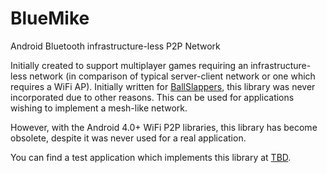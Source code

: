BlueMike
========

Android Bluetooth infrastructure-less P2P Network

Initially created to support multiplayer games requiring an
infrastructure-less network (in comparison of typical server-client
network or one which requires a WiFi AP). Initially written for <a href="https://github.com/seesemichaelj/BallSlappers">BallSlappers</a>,
this library was never incorporated due to other reasons. This can
be used for applications wishing to implement a mesh-like network.

However, with the Android 4.0+ WiFi P2P libraries, this library has become
obsolete, despite it was never used for a real application.

You can find a test application which implements this library at <a href="#">TBD</a>.
